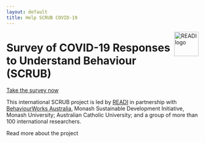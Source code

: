 ```yaml
---
layout: default
title: Help SCRUB COVID-19
---
```


<img src="/assets/noun_Target_804778.png" alt="READI logo" title="READI logo" style="width: 64px; float: right; margin: 0;"> 

# Survey of COVID-19 Responses to Understand Behaviour (SCRUB)

<a href="https://monash.az1.qualtrics.com/jfe/form/SV_57p0waWGUCBGePj?SOURCE=scrubcovid19.org" class="myButton" style=" text-align: center">Take the survey now</a>

This international SCRUB project is led by [READI](https://www.readiresearch.org/) in partnership with [BehaviourWorks Australia](https://behaviourworksaustralia.org), Monash Sustainable Development Initiative, Monash University; Australian Catholic University; and a group of more than 100 international researchers.

Read more about the project 
